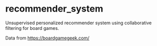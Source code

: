 # recommender_system
Unsupervised personalized recommender system using collaborative filtering for board games. 

Data from https://boardgamegeek.com/
